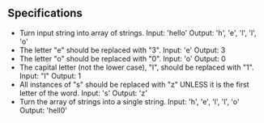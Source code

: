 ## Specifications

* Turn input string into array of strings. Input: 'hello' Output: 'h', 'e', 'l', 'l', 'o'
* The letter "e" should be replaced with "3". Input: 'e' Output: 3
* The letter "o" should be replaced with "0". Input: 'o' Output: 0
* The capital letter (not the lower case), "I", should be replaced with "1". Input: "I" Output: 1
* All instances of "s" should be replaced with "z" UNLESS it is the first letter of the word. Input: 's' Output: 'z'
* Turn the array of strings into a single string. Input: 'h', 'e', 'l', 'l', 'o' Output: 'hell0'

